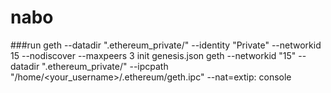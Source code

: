 # nabo
###run
geth --datadir ".ethereum_private/" --identity "Private" --networkid 15 --nodiscover --maxpeers 3 init genesis.json
geth --networkid "15" --datadir ".ethereum_private/" --ipcpath "/home/<your_username>/.ethereum/geth.ipc" --nat=extip:<ip> console